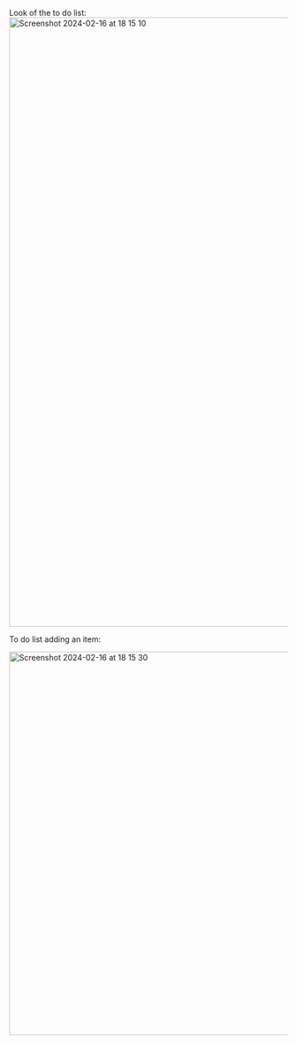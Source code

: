 Look of the to do list:
<img width="1101" alt="Screenshot 2024-02-16 at 18 15 10" src="https://github.com/BradLad1/To-do-List/assets/148502451/ef8c3eb6-105f-478a-a813-f6c6e46cd9b4">

To do list adding an item:

<img width="693" alt="Screenshot 2024-02-16 at 18 15 30" src="https://github.com/BradLad1/To-do-List/assets/148502451/4e364af6-33aa-431b-94bd-bf573e0e89b4">

